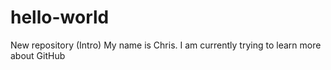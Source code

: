 # hello-world
New repository (Intro)
My name is Chris.
I am currently trying to learn more about GitHub
